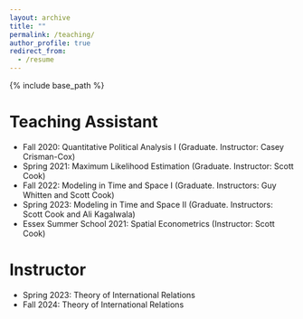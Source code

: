 ```yaml
---
layout: archive
title: ""
permalink: /teaching/
author_profile: true
redirect_from:
  - /resume
---
```


{% include base_path %}


Teaching Assistant
======
* Fall 2020: Quantitative Political Analysis I (Graduate. Instructor: Casey Crisman-Cox)
* Spring 2021: Maximum Likelihood Estimation (Graduate. Instructor: Scott Cook)
* Fall 2022: Modeling in Time and Space I (Graduate. Instructors: Guy Whitten and Scott Cook)
* Spring 2023: Modeling in Time and Space II (Graduate. Instructors: Scott Cook and Ali Kagalwala)
* Essex Summer School 2021: Spatial Econometrics (Instructor: Scott Cook)


Instructor
======
* Spring 2023: Theory of International Relations
* Fall 2024: Theory of International Relations



